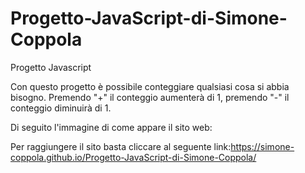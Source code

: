 # Progetto-JavaScript-di-Simone-Coppola
Progetto Javascript

Con questo progetto è possibile conteggiare qualsiasi cosa si abbia bisogno. Premendo "+" il conteggio aumenterà di 1, premendo "-" il conteggio diminuirà di 1.

Di seguito l'immagine di come appare il sito web:

Per raggiungere il sito basta cliccare al seguente link:https://simone-coppola.github.io/Progetto-JavaScript-di-Simone-Coppola/